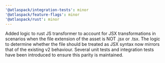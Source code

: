 ```yaml
---
'@atlaspack/integration-tests': minor
'@atlaspack/feature-flags': minor
'@atlaspack/rust': minor
---
```


Added logic to rust JS transformer to account for JSX transformations in scenarios when the file extension of the asset is NOT .jsx or .tsx. The logic to determine whether the file should be treated as JSX syntax now mirrors that of the existing v2 behaviour. Several unit tests and integration tests have been introduced to ensure this parity is maintained.
